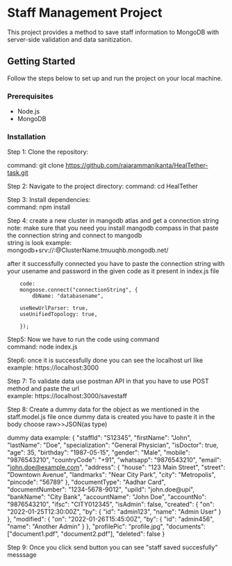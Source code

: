 # Staff Management Project

This project provides a method to save staff information to MongoDB with server-side validation and data sanitization.

## Getting Started

Follow the steps below to set up and run the project on your local machine.

### Prerequisites

- Node.js
- MongoDB

### Installation

Step 1: Clone the repository:

  command: git clone https://github.com/rajarammanikanta/HealTether-task.git


Step 2: Navigate to the project directory: 
  command: cd HealTether

Step 3: Install dependencies:   
   command: npm install  

Step 4: create a new cluster in mangodb atlas and get a connection string 
   note: make sure that you need you install mangodb compass in that paste the connection string and connect to mangodb    
   string is look example:  mongodb+srv://<username>:<password>@ClusterName.tmuuqhb.mongodb.net/  
   
   after it successfully connected you have to paste the connection string with your usename and password in the given code as it present in index.js file  

        code: 
        mongoose.connect("connectionString", {
            dbName: "databasename",
            
        useNewUrlParser: true,
        useUnifiedTopology: true,
        
        });

        
Step5: Now we have to run the code using command  
   command: node index.js    


Step6: once it is successfully done you can see the localhost url like  
   example:  https://localhost:3000   

Step 7: To validate data use postman API in that you have to use POST method and paste the url   
   example:  https://localhost:3000/savestaff   

Step 8: Create a dummy data for the object as we mentioned in the staff.model.js file once dummy data is created you have to paste it in the body choose raw>>JSON(as type)   
   
   dummy data example: 
     {
  "staffId": "S12345",
  "firstName": "John",
  "lastName": "Doe",
  "specialization": "General Physician",
  "isDoctor": true,
  "age": 35,
  "birthday": "1987-05-15",
  "gender": "Male",
  "mobile": "9876543210",
  "countryCode": "+91",
  "whatsapp": "9876543210",
  "email": "john.doe@example.com",
  "address": {
    "house": "123 Main Street",
    "street": "Downtown Avenue",
    "landmarks": "Near City Park",
    "city": "Metropolis",
    "pincode": "56789"
  },
  "documentType": "Aadhar Card",
  "documentNumber": "1234-5678-9012",
  "upiId": "john.doe@upi",
  "bankName": "City Bank",
  "accountName": "John Doe",
  "accountNo": "9876543210",
  "ifsc": "CITY012345",
  "isAdmin": false,
  "created": {
    "on": "2022-01-25T12:30:00Z",
    "by": {
      "id": "admin123",
      "name": "Admin User"
    }
  },
  "modified": {
    "on": "2022-01-26T15:45:00Z",
    "by": {
      "id": "admin456",
      "name": "Another Admin"
    }
  },
  "profilePic": "profile.jpg",
  "documents": ["document1.pdf", "document2.pdf"],
  "deleted": false
}


Step 9: Once you click send button you can see "staff saved succesfully" messsage   



     